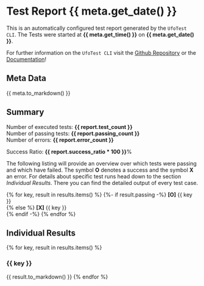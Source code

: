 # Test Report {{ meta.get_date() }}

This is an automatically configured test report generated by the `UfoTest CLI`. The Tests were
started at **{{ meta.get_time() }}** on **{{ meta.get_date() }}**.

For further information on the `UfoTest CLI` visit the
[Github Repository](https://fuzzy.fzk.de/gogs/jonas.teufel/ufotest)
or the
[Documentation](https://ufotest.readthedocs.io/en/latest/)!

## Meta Data

{{ meta.to_markdown() }}

## Summary

Number of executed tests: **{{ report.test_count }}** <br>
Number of passing tests: **{{ report.passing_count }}** <br>
Number of errors: **{{ report.error_count }}**

Success Ratio: **{{ report.success_ratio * 100 }}**%

The following listing will provide an overview over which tests were passing and which have
failed. The symbol **O** denotes a success and the symbol **X** an error. For details about specific
test runs head down to the section *Individual Results*. There you can find the detailed output of every
test case.

{% for key, result in results.items() %}
{%- if result.passing -%}
**[O]** {{ key }}<br>
{% else %}
**[X]** {{ key }}<br>
{% endif -%}
{% endfor %}

## Individual Results
{% for key, result in results.items() %}
### {{ key }}
{{ result.to_markdown() }}
{% endfor %}

